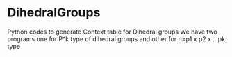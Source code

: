 # DihedralGroups
Python codes  to generate Context table for Dihedral groups
We have two programs one for P^k type of dihedral groups and 
other for n=p1 x p2 x ...pk type
